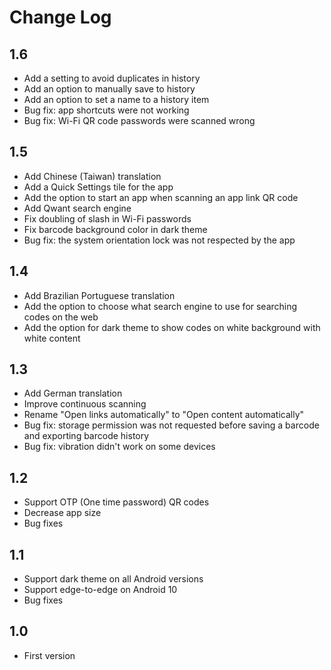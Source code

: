 # Change Log

## 1.6
* Add a setting to avoid duplicates in history
* Add an option to manually save to history
* Add an option to set a name to a history item
* Bug fix: app shortcuts were not working
* Bug fix: Wi-Fi QR code passwords were scanned wrong

## 1.5
* Add Chinese (Taiwan) translation
* Add a Quick Settings tile for the app
* Add the option to start an app when scanning an app link QR code
* Add Qwant search engine
* Fix doubling of slash in Wi-Fi passwords
* Fix barcode background color in dark theme
* Bug fix: the system orientation lock was not respected by the app

## 1.4
* Add Brazilian Portuguese translation
* Add the option to choose what search engine to use for searching codes on the web
* Add the option for dark theme to show codes on white background with white content

## 1.3
* Add German translation
* Improve continuous scanning
* Rename "Open links automatically" to "Open content automatically"
* Bug fix: storage permission was not requested before saving a barcode and exporting barcode history
* Bug fix: vibration didn't work on some devices

## 1.2
* Support OTP (One time password) QR codes
* Decrease app size
* Bug fixes

## 1.1
* Support dark theme on all Android versions
* Support edge-to-edge on Android 10
* Bug fixes

## 1.0
* First version
